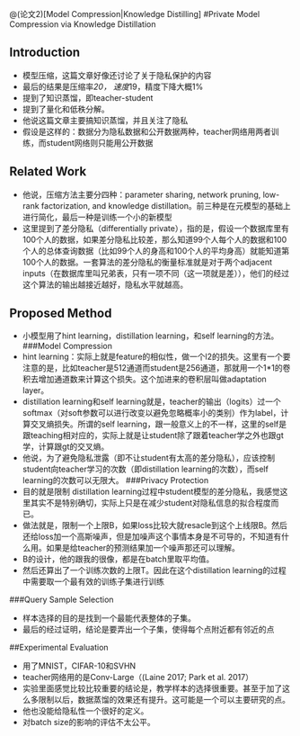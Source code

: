 @(论文2)[Model Compression|Knowledge Distilling]
#Private Model Compression via Knowledge Distillation
## Introduction
* 模型压缩，这篇文章好像还讨论了关于隐私保护的内容
* 最后的结果是压缩率*20， 速度*19，精度下降大概1%
* 提到了知识蒸馏，即teacher-student
* 提到了量化和低秩分解。
* 他说这篇文章主要搞知识蒸馏，并且关注了隐私
* 假设是这样的：数据分为隐私数据和公开数据两种，teacher网络用两者训练，而student网络则只能用公开数据
## Related Work
* 他说，压缩方法主要分四种：parameter sharing, network pruning, low- rank factorization, and knowledge distillation。前三种是在元模型的基础上进行简化，最后一种是训练一个小的新模型
* 这里提到了差分隐私（differentially private），指的是，假设一个数据库里有100个人的数据，如果差分隐私比较差，那么知道99个人每个人的数据和100个人的总体查询数据（比如99个人的身高和100个人的平均身高）就能知道第100个人的数据。一套算法的差分隐私的衡量标准就是对于两个adjacent inputs（在数据库里叫兄弟表，只有一项不同（这一项就是差）），他们的经过这个算法的输出越接近越好，隐私水平就越高。
## Proposed Method
* 小模型用了hint learning，distillation learning，和self learning的方法。
###Model Compression
* hint learning：实际上就是feature的相似性，做一个l2的损失。这里有一个要注意的是，比如teacher是512通道而student是256通道，那就用一个1*1的卷积去增加通道数来计算这个损失。这个加进来的卷积层叫做adaptation layer。
* distillation learning和self learning就是，teacher的输出（logits）过一个softmax（对soft参数可以进行改变以避免忽略概率小的类别）作为label，计算交叉熵损失。所谓的self learning，跟一般意义上的不一样，这里的self是跟teaching相对应的，实际上就是让student除了跟着teacher学之外也跟gt学，计算跟gt的交叉熵。
* 他说，为了避免隐私泄露（即不让student有太高的差分隐私），应该控制student向teacher学习的次数（即distillation learning的次数），而self learning的次数可以无限大。
###Privacy Protection
* 目的就是限制 distillation learning过程中student模型的差分隐私，我感觉这里其实不是特别确切，实际上只是在减少student对隐私信息的拟合程度而已。
* 做法就是，限制一个上限B，如果loss比较大就resacle到这个上线限B。然后还给loss加一个高斯噪声，但是加噪声这个事情本身是不可导的，不知道有什么用。如果是给teacher的预测结果加一个噪声那还可以理解。
* B的设计，他的跟我的很像，都是在batch里取平均值。
* 然后还算出了一个训练次数的上限T。因此在这个distillation learning的过程中需要取一个最有效的训练子集进行训练

###Query Sample Selection
* 样本选择的目的是找到一个最能代表整体的子集。
* 最后的经过证明，结论是要弄出一个子集，使得每个点附近都有邻近的点

##Experimental Evaluation
* 用了MNIST，CIFAR-10和SVHN
* teacher网络用的是Conv-Large（(Laine 2017; Park et al. 2017）
* 实验里面感觉比较比较重要的结论是，教学样本的选择很重要。甚至于加了这么多限制以后，数据蒸馏的效果还有提升。这可能是一个可以主要研究的点。
* 他也没能给隐私性一个很好的定义。
* 对batch size的影响的评估不太公平。